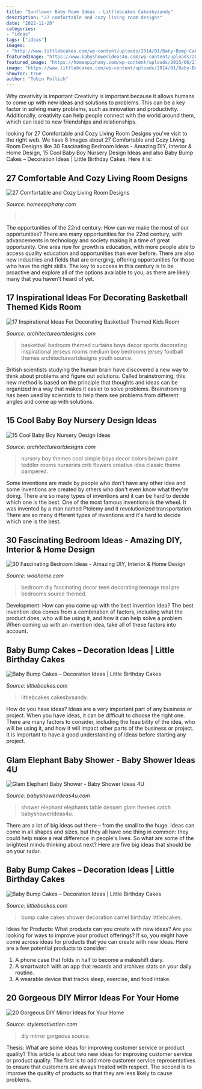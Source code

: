 ```yaml
---
title: "Sunflower Baby Room Ideas - Littlebcakes Cakesbysandy"
description: "27 comfortable and cozy living room designs"
date: "2022-11-20"
categories:
- "ideas"
tags: ["ideas"]
images:
- "http://www.littlebcakes.com/wp-content/uploads/2014/01/Baby-Bump-Cakes.jpg"
featuredImage: "https://www.babyshowerideas4u.com/wp-content/uploads/2016/03/Baby-Shower-Elephants-Dessert-Table.jpg"
featured_image: "https://homeepiphany.com/wp-content/uploads/2015/06/27-Comfortable-and-Cozy-Living-Room-Designs-4.jpg"
image: "https://www.littlebcakes.com/wp-content/uploads/2014/01/Baby-Bump-Cake.jpg"
ShowToc: true
author: "Tobin Pollich"
---
```



Why creativity is important
Creativity is important because it allows humans to come up with new ideas and solutions to problems. This can be a key factor in solving many problems, such as innovation and productivity. Additionally, creativity can help people connect with the world around them, which can lead to new friendships and relationships.

	

		
looking for 27 Comfortable and Cozy Living Room Designs you've visit to the right web. We have 8 Images about 27 Comfortable and Cozy Living Room Designs like 30 Fascinating Bedroom Ideas - Amazing DIY, Interior &amp; Home Design, 15 Cool Baby Boy Nursery Design Ideas and also Baby Bump Cakes – Decoration Ideas | Little Birthday Cakes. Here it is:
		
    
## 27 Comfortable And Cozy Living Room Designs

<img loading=lazy src="https://homeepiphany.com/wp-content/uploads/2015/06/27-Comfortable-and-Cozy-Living-Room-Designs-4.jpg" onerror="this.onerror=null;this.src='https://tse4.mm.bing.net/th?id=OIP.Zo5GT60T6IPsZwc1Nm1f3AHaFj&amp;pid=15.1';" alt="27 Comfortable and Cozy Living Room Designs">

_Source: homeepiphany.com_

>. 

	

The opportunities of the 22nd century: How can we make the most of our opportunities?
There are many opportunities for the 22nd century, with advancements in technology and society making it a time of great opportunity. One area ripe for growth is education, with more people able to access quality education and opportunities than ever before. There are also new industries and fields that are emerging, offering opportunities for those who have the right skills. The key to success in this century is to be proactive and explore all of the options available to you, as there are likely many that you haven't heard of yet.

    
## 17 Inspirational Ideas For Decorating Basketball Themed Kids Room

<img loading=lazy src="https://www.architectureartdesigns.com/wp-content/uploads/2016/11/9-32-630x473.jpg" onerror="this.onerror=null;this.src='https://tse3.mm.bing.net/th?id=OIP.UTs30Z6LwnPNdJn6aJ_yBQHaFj&amp;pid=15.1';" alt="17 Inspirational Ideas For Decorating Basketball Themed Kids Room">

_Source: architectureartdesigns.com_

>basketball bedroom themed curtains boys decor sports decorating inspirational jerseys rooms medium boy bedrooms jersey football themes architectureartdesigns youth source. 

	

British scientists studying the human brain have discovered a new way to think about problems and figure out solutions. Called brainstroming, this new method is based on the principle that thoughts and ideas can be organized in a way that makes it easier to solve problems. Brainstroming has been used by scientists to help them see problems from different angles and come up with solutions.

    
## 15 Cool Baby Boy Nursery Design Ideas

<img loading=lazy src="https://www.architectureartdesigns.com/wp-content/uploads/2015/02/7.jpeg" onerror="this.onerror=null;this.src='https://tse2.mm.bing.net/th?id=OIP.Wcjdc6FRcot2bbocD9bi7gHaF7&amp;pid=15.1';" alt="15 Cool Baby Boy Nursery Design Ideas">

_Source: architectureartdesigns.com_

>nursery boy themes cool simple boys decor colors brown paint toddler rooms nurseries crib flowers creative idea classic theme pampered. 

	

Some inventions are made by people who don't have any other idea and some inventions are created by others who don't even know what they're doing. There are so many types of inventions and it can be hard to decide which one is the best. One of the most famous inventions is the wheel. It was invented by a man named Ptolemy and it revolutionized transportation. There are so many different types of inventions and it's hard to decide which one is the best.

    
## 30 Fascinating Bedroom Ideas - Amazing DIY, Interior &amp; Home Design

<img loading=lazy src="http://www.woohome.com/wp-content/uploads/2014/03/Bedroom-ideas-2014-8.jpg" onerror="this.onerror=null;this.src='https://tse1.mm.bing.net/th?id=OIP.03Xj8-AJSvYncZQnmXwrdwHaJR&amp;pid=15.1';" alt="30 Fascinating Bedroom Ideas - Amazing DIY, Interior &amp; Home Design">

_Source: woohome.com_

>bedroom diy fascinating decor teen decorating teenage teal pre bedrooms source themed. 

	

Development: How can you come up with the best invention idea?
The best invention idea comes from a combination of factors, including what the product does, who will be using it, and how it can help solve a problem. When coming up with an invention idea, take all of these factors into account.

    
## Baby Bump Cakes – Decoration Ideas | Little Birthday Cakes

<img loading=lazy src="https://www.littlebcakes.com/wp-content/uploads/2014/01/Baby-Bump-Cake.jpg" onerror="this.onerror=null;this.src='https://tse4.mm.bing.net/th?id=OIP.lBHYuh-NEoKt6_8w6cYIjwHaLI&amp;pid=15.1';" alt="Baby Bump Cakes – Decoration Ideas | Little Birthday Cakes">

_Source: littlebcakes.com_

>littlebcakes cakesbysandy. 

	

How do you have ideas?
Ideas are a very important part of any business or project. When you have ideas, it can be difficult to choose the right one. There are many factors to consider, including the feasibility of the idea, who will be using it, and how it will impact other parts of the business or project. It is important to have a good understanding of ideas before starting any project.

    
## Glam Elephant Baby Shower - Baby Shower Ideas 4U

<img loading=lazy src="https://www.babyshowerideas4u.com/wp-content/uploads/2016/03/Baby-Shower-Elephants-Dessert-Table.jpg" onerror="this.onerror=null;this.src='https://tse3.mm.bing.net/th?id=OIP.CiglbtClj2x7q84rxuMmsQHaFj&amp;pid=15.1';" alt="Glam Elephant Baby Shower - Baby Shower Ideas 4U">

_Source: babyshowerideas4u.com_

>shower elephant elephants table dessert glam themes catch babyshowerideas4u. 

	

There are a lot of big ideas out there – from the small to the huge. Ideas can come in all shapes and sizes, but they all have one thing in common: they could help make a real difference in people's lives. So what are some of the brightest minds thinking about next? Here are five big ideas that should be on your radar.

    
## Baby Bump Cakes – Decoration Ideas | Little Birthday Cakes

<img loading=lazy src="http://www.littlebcakes.com/wp-content/uploads/2014/01/Baby-Bump-Cakes.jpg" onerror="this.onerror=null;this.src='https://tse1.mm.bing.net/th?id=OIP.KCxRWsEGA46dsajROZ5AKwHaLG&amp;pid=15.1';" alt="Baby Bump Cakes – Decoration Ideas | Little Birthday Cakes">

_Source: littlebcakes.com_

>bump cake cakes shower decoration camel birthday littlebcakes. 

	

Ideas for Products: What products can you create with new ideas?
Are you looking for ways to improve your product offerings? If so, you might have come across ideas for products that you can create with new ideas. Here are a few potential products to consider: 
1. A phone case that folds in half to become a makeshift diary.
2. A smartwatch with an app that records and archives stats on your daily routine.
3. A wearable device that tracks sleep, exercise, and food intake.

    
## 20 Gorgeous DIY Mirror Ideas For Your Home

<img loading=lazy src="https://www.stylemotivation.com/wp-content/uploads/2013/09/20-Gorgeous-DIY-Mirror-Ideas-for-Your-Home-9.jpg" onerror="this.onerror=null;this.src='https://tse4.mm.bing.net/th?id=OIP.PecTWTSxyVlFukWaIStJ6gHaJ4&amp;pid=15.1';" alt="20 Gorgeous DIY Mirror Ideas for Your Home">

_Source: stylemotivation.com_

>diy mirror gorgeous source. 

	

Thesis: What are some ideas for improving customer service or product quality?
This article is about two new ideas for improving customer service or product quality. The first is to add more customer service representatives to ensure that customers are always treated with respect. The second is to improve the quality of products so that they are less likely to cause problems.

